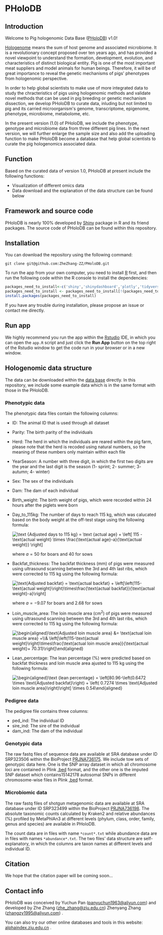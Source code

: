 # PHoloDB



## Introduction

Welcome to Pig hologenomic Data Base ([PHoloDB](http://alphaindex.zju.edu.cn/PHoloDB/)) v1.0!



[Hologenome](https://microbiomejournal.biomedcentral.com/articles/10.1186/s40168-018-0457-9) means the sum of host genome and associated microbiome. It is a revolutionary concept proposed over ten years ago, and has provided a novel viewpoint to understand the formation, development, evolution, and characteristics of distinct biological entity. Pig is one of the most important meat suppliers and model animals for human beings. Therefore, it will be of great importance to reveal the genetic mechanisms of pigs' phenotypes from hologenomic perspective.



In order to help global scientists to make use of more integrated data to study the chracteristics of pigs using hologenomic methods and validate novel methods that can be used in pig breeding or genetic mechanism dissection, we develop PHoloDB to curate data, inluding but not limited to pig and its carried microorganism's genome, transcriptome, epigenome, phenotype, microbiome, metabolome, etc.



In the present version (1.0) of PHoloDB, we include the phenotype, genotype and microbiome data from three different pig lines. In the next version, we will further enlarge the sample size and also add the uploading function to make PHoloDB become a database that help global scientists to curate the pig hologenomics associated data.



## Function

Based on the curated data of version 1.0, PHoloDB at present include the following functions:



- Visualization of different omics data
- Data download and the explanation of the data structure can be found below



## Framework and source code

PHoloDB is nearly 100% developed by [Shiny](https://cran.r-project.org/web/packages/shiny/index.html) package in R and its friend packages. The source code of PHoloDB can be found within this repository.



## Installation

You can download the repository using the following command:

```shell
git clone git@github.com:ZheZhang-ZZ/PHoloDB.git
```



To run the app from your own computer, you need to install [R](https://cran.r-project.org/) first, and then run the following code within the R console to install the dependencies:

```R
packages_need_to_install<-c('shiny','shinydashboard','plotly','tidyverse','ggpubr','shinyjs','shinyWidgets','data.table','waiter','ggsci','leaflet','leaflet.extras','shinythemes','shinydashboardPlus')
packages_need_to_install <- packages_need_to_install[!(packages_need_to_install %in% installed.packages()[,"Package"])]
install.packages(packages_need_to_install)
```



If you have any trouble during installation, please propose an issue or contact me directly.



## Run app

We highly recommend you run the app within the [Rstudio](https://www.rstudio.com/) IDE, in which you can open the `app.R` script and just click the **Run App** button on the top right of the Rstudio window to get the code run in your browser or in a new window.



## Hologenomic data structure

The data can be downloaded within the [data base](http://alphaindex.zju.edu.cn/PHoloDB/) directly. In this repository, we include some example data which is in the same format with those in the PHoloDB.



### Phenotypic data

The phenotypic data files contain the following columns:

+ ID: The animal ID that is used through all dataset

+ Parity: The birth parity of the individuals

+ Herd: The herd in which the individuals are reared within the pig farm, please note that the herd is recoded using natural numbers, so the meaning of these numbers only maintain within each file

+ YearSeason: A number with three digit, in which the first two digits are the year and the last digit is the season (1- sprint; 2- summer; 3- autumn; 4- winter)

+ Sex: The sex of the individuals

+ Dam: The dam of each individual

+ Birth_weight: The birth weight of pigs, which were recorded within 24 hours after the piglets were born

+ Day_to_115kg: The number of days to reach 115 kg, which was calucated based on the body weight at the off-test stage using the following formula:

  <img src="https://latex.codecogs.com/svg.image?\text&space;{Adjusted&space;days&space;to&space;115&space;kg}&space;=&space;\text&space;{actual&space;age}&space;&plus;&space;\left[&space;115&space;-&space;\text{actual&space;weight}&space;\times&space;\frac{\text{actual&space;age}-a}{\text{actual&space;weight}}&space;\right]" title="\text {Adjusted days to 115 kg} = \text {actual age} + \left[ 115 - \text{actual weight} \times \frac{\text{actual age}-a}{\text{actual weight}} \right]" />

  

  where $a=50$ for boars and $40$ for sows

+ Backfat_thickness: The backfat thickness (mm) of pigs were measured using ultrasound scanning between the 3rd and 4th last ribs, which were corrected to 115 kg using the following formula:

  <img src="https://latex.codecogs.com/svg.image?\text{Adjusted&space;backfat}&space;=&space;\text{actual&space;backfat}&space;&plus;&space;\left[\left(115-\text{actual&space;weight}\right)\times\frac{\text{actual&space;backfat}}{\text{actual&space;weight}-a}\right]" title="\text{Adjusted backfat} = \text{actual backfat} + \left[\left(115-\text{actual weight}\right)\times\frac{\text{actual backfat}}{\text{actual weight}-a}\right]" />

  where $a=-9.07$ for boars and $2.68$ for sows

+ Loin_muscle_area: The loin muscle area ($\text{cm}^2$) of pigs were measured  using ultrasound scanning between the 3rd and 4th last ribs, which were corrected to 115 kg using the following formula:

  <img src="https://latex.codecogs.com/svg.image?\begin{aligned}\text{Adjusted&space;loin&space;muscle&space;area}&space;&=&space;\text{actual&space;loin&space;muscle&space;area}&space;&plus;\\&&space;\left[\left(115-\text{actual&space;weight}\right)\times\frac{\text{actual&space;loin&space;muscle&space;area}}{\text{actual&space;weight}&plus;&space;70.31}\right]\end{aligned}" title="\begin{aligned}\text{Adjusted loin muscle area} &= \text{actual loin muscle area} +\\& \left[\left(115-\text{actual weight}\right)\times\frac{\text{actual loin muscle area}}{\text{actual weight}+ 70.31}\right]\end{aligned}" />

  

+ Lean_percentage: The  lean percentage (%) were predicted based on backfat thickness and loin muscle area ajusted to 115 kg using the following formula:

  <img src="https://latex.codecogs.com/svg.image?\begin{aligned}\text&space;{lean&space;percentage}&space;=&space;\left[80.96-\left(0.6472&space;\times&space;\text{Adjusted&space;backfat}\right)&space;&plus;&space;\left(&space;0.7274&space;\times&space;\text{Adjusted&space;loin&space;muscle&space;area}\right)\right]&space;\times&space;0.54\end{aligned}" title="\begin{aligned}\text {lean percentage} = \left[80.96-\left(0.6472 \times \text{Adjusted backfat}\right) + \left( 0.7274 \times \text{Adjusted loin muscle area}\right)\right] \times 0.54\end{aligned}" />

  



### Pedigree data

The pedigree file contains three columns:

+ ped_ind: The individual ID
+ sire_ind: The sire of the individual
+ dam_ind: The dam of the individual



### Genotypic data

The raw fastq files of sequence data are available at  SRA database under ID SRP323506 within the BioProject [PRJNA736175](https://www.ncbi.nlm.nih.gov/bioproject/PRJNA736175/). We include tow sets of genotypic data here. One is the SNP array dataset in which all chromosome loci are contained in Plink [.bed](https://www.cog-genomics.org/plink/1.9/formats#bed) format, and the other one is the imputed SNP dataset which contains15142178 autosomal SNPs in different chromosome-wise files in Plink [.bed](https://www.cog-genomics.org/plink/1.9/formats#bed) format.



### Microbiomic data

The raw fastq files of shotgun metagenomic data are available at SRA database under ID SRP323499 within the BioProject [PRJNA736198](https://www.ncbi.nlm.nih.gov/bioproject/?term=PRJNA736198). The absolute taxonomic counts calculated by Kraken2 and relative abundances (%) profiled by MetaPhlAn3 at different levels (phylum, class, order, family, genus and species) are available in PHoloDB. 

The count data are in files with name `*count*.txt` while abundance data are in files with names `*abundance*.txt`. The two files' data structure are self-explanatory, in which the columns are taxon names at different levels and individual ID.



## Citation

We hope that the citation paper will be coming soon...



## Contact info

PHoloDB was conceived by Yuchun Pan (panyuchun1963@aliyun.com) and developed by Zhe Zhang (zhe_zhang@zju.edu.cn) Zhenyang Zhang (zhangzy1995@aliyun.com) .



You can also try our other online databases and tools in this website: [alphaindex.zju.edu.cn](http://alphaindex.zju.edu.cn/) .

